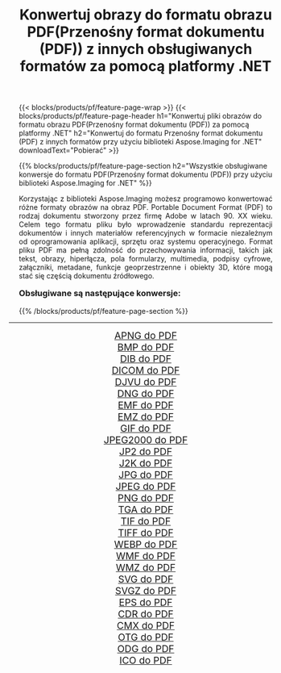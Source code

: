 ﻿---
title: Konwertuj obrazy do formatu obrazu PDF(Przenośny format dokumentu (PDF)) z innych obsługiwanych formatów za pomocą platformy .NET 
weight: 3920
url: /pl/net/conversion/to/pdf/ 
lang: pl
langdirlevel: 2
locales: zh-hans,ja,it,ru,de,es,fr,nl,id,lt,pl,pt,vi,tr,ko,zh-hant,ar,hi,th,sv,cs,uk,he
description: Korzystając z biblioteki Aspose.Imaging dla .NET, można łatwo przekonwertować do formatu PDF(Przenośny format dokumentu (PDF)) z innych obsługiwanych formatów obrazów
---

{{< blocks/products/pf/feature-page-wrap >}}
{{< blocks/products/pf/feature-page-header h1="Konwertuj pliki obrazów do formatu obrazu PDF(Przenośny format dokumentu (PDF)) za pomocą platformy .NET" h2="Konwertuj do formatu Przenośny format dokumentu (PDF) z innych formatów przy użyciu biblioteki Aspose.Imaging for .NET" downloadText="Pobierać" >}}


{{% blocks/products/pf/feature-page-section  h2="Wszystkie obsługiwane konwersje do formatu PDF(Przenośny format dokumentu (PDF)) przy użyciu biblioteki Aspose.Imaging for .NET" %}}
<p align=justify>Korzystając z biblioteki Aspose.Imaging możesz programowo konwertować różne formaty obrazów na obraz PDF. Portable Document Format (PDF) to rodzaj dokumentu stworzony przez firmę Adobe w latach 90. XX wieku. Celem tego formatu pliku było wprowadzenie standardu reprezentacji dokumentów i innych materiałów referencyjnych w formacie niezależnym od oprogramowania aplikacji, sprzętu oraz systemu operacyjnego. Format pliku PDF ma pełną zdolność do przechowywania informacji, takich jak tekst, obrazy, hiperłącza, pola formularzy, multimedia, podpisy cyfrowe, załączniki, metadane, funkcje geoprzestrzenne i obiekty 3D, które mogą stać się częścią dokumentu źródłowego.</p>
<h3 style="margin-top:16px;">
Obsługiwane są następujące konwersje:
</h3>
{{% /blocks/products/pf/feature-page-section %}}
<div class="container-fluid productfamilypage bg-gray">
    <div class="convertypes bg-gray agp-content section">
        <div class="container">
		<hr style="margin-left:-20px;"/>
		<div class="row other-converters" style="gap: 10px;font-size: 19px;text-align:center;">
		    <div class='col-md-3 other-converter remove-lp remove-rp'><a href="/imaging/pl/net/conversion/apng-to-pdf/" style="padding:15px;">APNG do PDF</a></div>
<div class='col-md-3 other-converter remove-lp remove-rp'><a href="/imaging/pl/net/conversion/bmp-to-pdf/" style="padding:15px;">BMP do PDF</a></div>
<div class='col-md-3 other-converter remove-lp remove-rp'><a href="/imaging/pl/net/conversion/dib-to-pdf/" style="padding:15px;">DIB do PDF</a></div>
<div class='col-md-3 other-converter remove-lp remove-rp'><a href="/imaging/pl/net/conversion/dicom-to-pdf/" style="padding:15px;">DICOM do PDF</a></div>
<div class='col-md-3 other-converter remove-lp remove-rp'><a href="/imaging/pl/net/conversion/djvu-to-pdf/" style="padding:15px;">DJVU do PDF</a></div>
<div class='col-md-3 other-converter remove-lp remove-rp'><a href="/imaging/pl/net/conversion/dng-to-pdf/" style="padding:15px;">DNG do PDF</a></div>
<div class='col-md-3 other-converter remove-lp remove-rp'><a href="/imaging/pl/net/conversion/emf-to-pdf/" style="padding:15px;">EMF do PDF</a></div>
<div class='col-md-3 other-converter remove-lp remove-rp'><a href="/imaging/pl/net/conversion/emz-to-pdf/" style="padding:15px;">EMZ do PDF</a></div>
<div class='col-md-3 other-converter remove-lp remove-rp'><a href="/imaging/pl/net/conversion/gif-to-pdf/" style="padding:15px;">GIF do PDF</a></div>
<div class='col-md-3 other-converter remove-lp remove-rp'><a href="/imaging/pl/net/conversion/jpeg2000-to-pdf/" style="padding:15px;">JPEG2000 do PDF</a></div>
<div class='col-md-3 other-converter remove-lp remove-rp'><a href="/imaging/pl/net/conversion/jp2-to-pdf/" style="padding:15px;">JP2 do PDF</a></div>
<div class='col-md-3 other-converter remove-lp remove-rp'><a href="/imaging/pl/net/conversion/j2k-to-pdf/" style="padding:15px;">J2K do PDF</a></div>
<div class='col-md-3 other-converter remove-lp remove-rp'><a href="/imaging/pl/net/conversion/jpg-to-pdf/" style="padding:15px;">JPG do PDF</a></div>
<div class='col-md-3 other-converter remove-lp remove-rp'><a href="/imaging/pl/net/conversion/jpeg-to-pdf/" style="padding:15px;">JPEG do PDF</a></div>
<div class='col-md-3 other-converter remove-lp remove-rp'><a href="/imaging/pl/net/conversion/png-to-pdf/" style="padding:15px;">PNG do PDF</a></div>
<div class='col-md-3 other-converter remove-lp remove-rp'><a href="/imaging/pl/net/conversion/tga-to-pdf/" style="padding:15px;">TGA do PDF</a></div>
<div class='col-md-3 other-converter remove-lp remove-rp'><a href="/imaging/pl/net/conversion/tif-to-pdf/" style="padding:15px;">TIF do PDF</a></div>
<div class='col-md-3 other-converter remove-lp remove-rp'><a href="/imaging/pl/net/conversion/tiff-to-pdf/" style="padding:15px;">TIFF do PDF</a></div>
<div class='col-md-3 other-converter remove-lp remove-rp'><a href="/imaging/pl/net/conversion/webp-to-pdf/" style="padding:15px;">WEBP do PDF</a></div>
<div class='col-md-3 other-converter remove-lp remove-rp'><a href="/imaging/pl/net/conversion/wmf-to-pdf/" style="padding:15px;">WMF do PDF</a></div>
<div class='col-md-3 other-converter remove-lp remove-rp'><a href="/imaging/pl/net/conversion/wmz-to-pdf/" style="padding:15px;">WMZ do PDF</a></div>
<div class='col-md-3 other-converter remove-lp remove-rp'><a href="/imaging/pl/net/conversion/svg-to-pdf/" style="padding:15px;">SVG do PDF</a></div>
<div class='col-md-3 other-converter remove-lp remove-rp'><a href="/imaging/pl/net/conversion/svgz-to-pdf/" style="padding:15px;">SVGZ do PDF</a></div>
<div class='col-md-3 other-converter remove-lp remove-rp'><a href="/imaging/pl/net/conversion/eps-to-pdf/" style="padding:15px;">EPS do PDF</a></div>
<div class='col-md-3 other-converter remove-lp remove-rp'><a href="/imaging/pl/net/conversion/cdr-to-pdf/" style="padding:15px;">CDR do PDF</a></div>
<div class='col-md-3 other-converter remove-lp remove-rp'><a href="/imaging/pl/net/conversion/cmx-to-pdf/" style="padding:15px;">CMX do PDF</a></div>
<div class='col-md-3 other-converter remove-lp remove-rp'><a href="/imaging/pl/net/conversion/otg-to-pdf/" style="padding:15px;">OTG do PDF</a></div>
<div class='col-md-3 other-converter remove-lp remove-rp'><a href="/imaging/pl/net/conversion/odg-to-pdf/" style="padding:15px;">ODG do PDF</a></div>
<div class='col-md-3 other-converter remove-lp remove-rp'><a href="/imaging/pl/net/conversion/ico-to-pdf/" style="padding:15px;">ICO do PDF</a></div>
                </div>
        </div>
    </div>
</div>
<br/>

